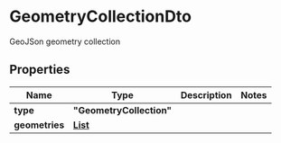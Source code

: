 

# GeometryCollectionDto

GeoJSon geometry collection
## Properties

Name | Type | Description | Notes
------------ | ------------- | ------------- | -------------
**type** | **"GeometryCollection"** |  | 
**geometries** | [**List<GeometryDto>**](GeometryDto.md) |  | 



